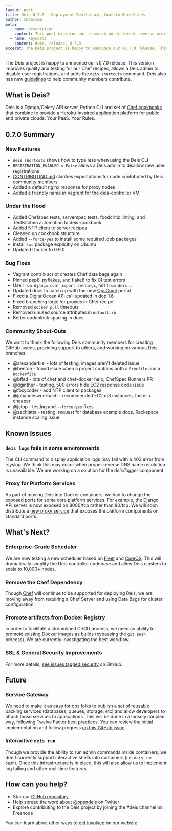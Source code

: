 ```yaml
---
layout: post
title: Deis 0.7.0 - Deployment Resiliency, Contrib Guidelines
author: mboersma
meta:
  - name: description
    content: This post explains our research on different reverse proxies.
  - name: keywords
    content: deis, release, 0.7.0
excerpt: The Deis project is happy to announce our v0.7.0 release. This version improves quality and testing for our Chef recipes, allows a Deis admin to disable user registrations, and adds the `deis shortcuts` command. Deis also has new guidelines to help community members contribute.
---
```


The Deis project is happy to announce our v0.7.0 release. This version improves quality and testing for our Chef recipes, allows a Deis admin to disable user registrations, and adds the `deis shortcuts` command. Deis also has new [guidelines][1] to help community members contribute.

<!--more-->

## What is Deis?

Deis is a Django/Celery API server, Python CLI and set of [Chef cookbooks][2] that combine to provide a Heroku-inspired application platform for public and private clouds. Your PaaS. Your Rules.

## 0.7.0 Summary

### New Features

*   `deis shortcuts` shows how to type less when using the Deis CLI
*   `REGISTRATION_ENABLED = False` allows a Deis admin to disallow new user registrations
*   [CONTRIBUTING.md][1] clarifies expectations for code contributed by Deis community members
*   Added a default nginx response for proxy nodes
*   Added a friendly name in Vagrant for the deis-controller VM

### Under the Hood

*   Added Chefspec tests, serverspec tests, foodcritic linting, and TestKitchen automation to deis-cookbook
*   Added NTP client to server recipes
*   Cleaned up cookbook structure
*   Added `--force-yes` to install some required .deb packages
*   Install `lxc` package explicitly on Ubuntu
*   Updated Docker to 0.9.0

### Bug Fixes

*   Vagrant contrib script creates Chef data bags again
*   Pinned pep8, pyflakes, and flake8 to fix CI test errors
*   Use `from django.conf import settings`, not `from deis...`
*   Updated docs to catch up with the new [OpsCode][3] portal
*   Fixed a DigitalOcean API call updated in dop 1.6
*   Fixed branching logic for proxies in Chef recipe
*   Removed `docker pull` timeouts
*   Removed unused source attributes in `default.rb`
*   Better codeblock spacing in docs

### Community Shout-Outs

We want to thank the following Deis community members for creating GitHub issues, providing support to others, and working on various Deis branches:

*   @alexanderkiel - lots of testing, images aren't deleted issue
*   @benton - found issue when a project contains both a `Procfile` and a `Dockerfile`
*   @bflad - lots of chef and chef-docker help, ChefSpec Runners PR
*   @dginther - testing, 500 errors hide EC2 response code issue
*   @foxycoder - add NTP client to packages
*   @johanneswuerbach - recommended EC2 m3 instances, faster + cheaper
*   @jstop - testing and `--force-yes` fixes
*   @zachlatta - testing, request for database example docs, Rackspace instance scaling issue

## Known Issues

### `deis logs` fails in some environments

The CLI command to display application logs may fail with a 403 error from rsyslog. We think this may occur when proper reverse DNS name resolution is unavailable. We are working on a solution for the *deis/logger* component.

### Proxy for Platform Services

As part of moving Deis into Docker containers, we had to change the exposed ports for some core platform services. For example, the Django API server is now exposed on 8000/tcp rather than 80/tcp. We will soon distribute a [new proxy service][4] that exposes the platform components on standard ports.

## What's Next?

### Enterprise-Grade Scheduler

We are now testing a new scheduler based on [Fleet][5] and [CoreOS][6]. This will dramatically simplify the Deis controller codebase and allow Deis clusters to scale to 10,000+ nodes.

### Remove the Chef Dependency

Though [Chef][7] will continue to be supported for deploying Deis, we are moving away from requiring a Chef Server and using Data Bags for cluster configuration.

### Promote artifacts from Docker Registry

In order to facilitate a streamlined CI/CD process, we need an ability to promote existing Docker images as builds (bypassing the `git push` process). We are currently investigating the best workflow.

### SSL & General Security Improvements

For more details, [see issues tagged security][8] on GitHub.

## Future

### Service Gateway

We need to make it as easy for ops folks to publish a set of reusable backing services (databases, queues, storage, etc) and allow developers to attach those services to applications. This will be done in a loosely coupled way, following Twelve Factor best practices. You can review the initial implementation and follow progress [on this GitHub issue][9].

### Interactive `deis run`

Though we provide the ability to run admin commands inside containers, we don't currently support interactive shells into containers (i.e. `deis run bash`). Once this infrastructure is in place, this will also allow us to implement log tailing and other real-time features.

## How can you help?

*   Star our [GitHub repository][10]
*   Help spread the word about [@opendeis][11] on Twitter
*   Explore contributing to the Deis project by joining the #deis channel on Freenode

You can learn about other ways to [get involved][12] on our website.

 [1]: https://github.com/opdemand/deis/blob/master/CONTRIBUTING.md
 [2]: https://github.com/opdemand/deis-cookbook
 [3]: https://manage.opscode.com/
 [4]: https://github.com/opdemand/deis/issues/535
 [5]: https://github.com/coreos/fleet
 [6]: https://coreos.com/
 [7]: http://www.getchef.com/chef/
 [8]: https://github.com/opdemand/deis/issues?labels=security&state=open
 [9]: https://github.com/opdemand/deis/issues/231
 [10]: https://github.com/opdemand/deis
 [11]: http://twitter.com/opendeis
 [12]: http://deis.io/get-involved/